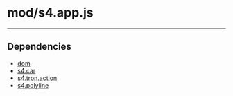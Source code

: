 # mod/s4.app.js

----

## Dependencies
* [dom](dom.md)
* [s4.car](s4.car.md)
* [s4.tron.action](s4.tron.action.md)
* [s4.polyline](s4.polyline.md)